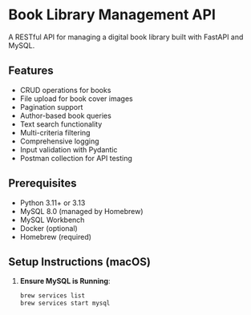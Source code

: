 
# Book Library Management API

A RESTful API for managing a digital book library built with FastAPI and MySQL.

## Features
- CRUD operations for books
- File upload for book cover images
- Pagination support
- Author-based book queries
- Text search functionality
- Multi-criteria filtering
- Comprehensive logging
- Input validation with Pydantic
- Postman collection for API testing

## Prerequisites
- Python 3.11+ or 3.13
- MySQL 8.0 (managed by Homebrew)
- MySQL Workbench
- Docker (optional)
- Homebrew (required)

## Setup Instructions (macOS)

1. **Ensure MySQL is Running**:
   ```bash
   brew services list
   brew services start mysql